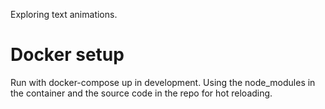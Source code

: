 Exploring text animations.

# Docker setup

Run with docker-compose up in development. Using the node_modules in the container and the source code in the repo for hot reloading.

